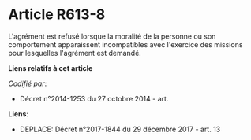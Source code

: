 # Article R613-8

L'agrément est refusé lorsque la moralité de la personne ou son comportement apparaissent incompatibles avec l'exercice des
missions pour lesquelles l'agrément est demandé.

**Liens relatifs à cet article**

_Codifié par_:

  - Décret n°2014-1253 du 27 octobre 2014 - art.

**Liens**:

  - DEPLACE: Décret n°2017-1844 du 29 décembre 2017 - art. 13
